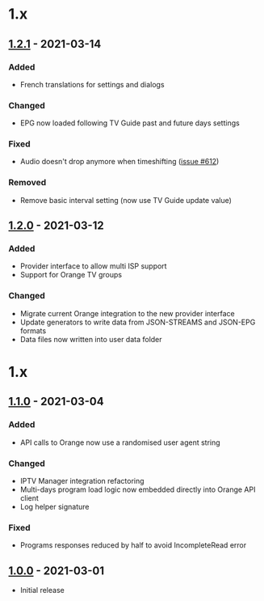 # 1.x

## [1.2.1](https://github.com/BreizhReloaded/plugin.video.orange.fr/releases/tag/v1.2.0) - 2021-03-14

### Added

- French translations for settings and dialogs

### Changed

- EPG now loaded following TV Guide past and future days settings 

### Fixed

- Audio doesn't drop anymore when timeshifting ([issue #612](https://github.com/xbmc/inputstream.adaptive/issues/612))

### Removed

- Remove basic interval setting (now use TV Guide update value)

## [1.2.0](https://github.com/BreizhReloaded/plugin.video.orange.fr/releases/tag/v1.2.0) - 2021-03-12

### Added

- Provider interface to allow multi ISP support
- Support for Orange TV groups

### Changed

- Migrate current Orange integration to the new provider interface
- Update generators to write data from JSON-STREAMS and JSON-EPG formats
- Data files now written into user data folder

# 1.x

## [1.1.0](https://github.com/BreizhReloaded/plugin.video.orange.fr/releases/tag/v1.1.0) - 2021-03-04

### Added

- API calls to Orange now use a randomised user agent string

### Changed

- IPTV Manager integration refactoring
- Multi-days program load logic now embedded directly into Orange API client
- Log helper signature

### Fixed

- Programs responses reduced by half to avoid IncompleteRead error

## [1.0.0](https://github.com/BreizhReloaded/plugin.video.orange.fr/releases/tag/v1.0.0) - 2021-03-01

- Initial release
